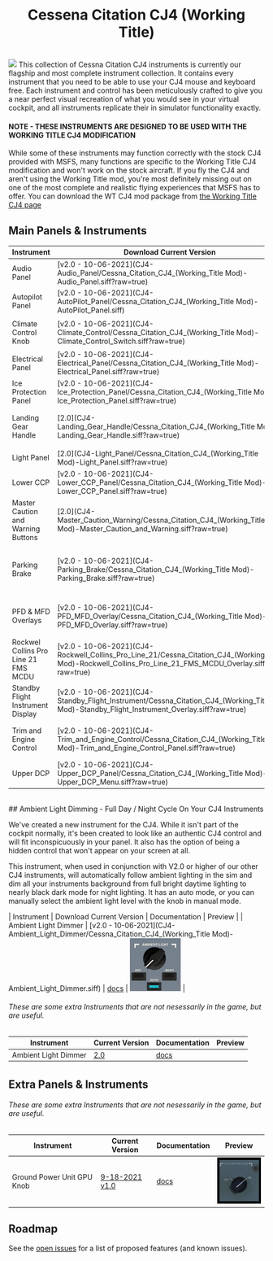 <h1 align="center">Cessena Citation CJ4 (Working Title)
</h1><br>
<img src="https://user-images.githubusercontent.com/75218511/133437045-c895881c-5502-4885-94dd-b4fe9b288246.png" width="600">
This collection of Cessna Citation CJ4 instruments is currently our flagship and most complete instrument collection. It contains every instrument that you need to be able to use your CJ4 mouse and keyboard free. Each instrument and control has been meticulously crafted to give you a near perfect visual recreation of what you would see in your virtual cockpit, and all instruments replicate their in simulator functionality exactly.
<h4>NOTE - THESE INSTRUMENTS ARE DESIGNED TO BE USED WITH THE WORKING TITLE CJ4 MODIFICATION
</h4>While some of these instruments may function correctly with the stock CJ4 provided with MSFS, many functions are specific to the Working Title CJ4 modification and won't work on the stock aircraft. If you fly the CJ4 and aren't using the Working Title mod, you're most definitely missing out on one of the most complete and realistic flying experiences that MSFS has to offer. You can download the WT CJ4 mod package from <a href="https://www.workingtitle.aero/packages/cj4/" target="_blank">the Working Title CJ4 page</a>

## Main Panels & Instruments

| Instrument | Download Current Version | Documentation | Preview |
| ---------- | ------------------------ | ------------- | ------- |
| Audio Panel | [v2.0 - 10-06-2021](CJ4-Audio_Panel/Cessna_Citation_CJ4_(Working_Title Mod)-Audio_Panel.siff?raw=true) | [docs](CJ4-Audio_Panel/) | <img src="CJ4-Audio_Panel/cc714760-4287-43e8-323f-d1b817072e43/preview.png" width="100"> |
| Autopilot Panel | [v2.0 - 10-06-2021](CJ4-AutoPilot_Panel/Cessna_Citation_CJ4_(Working_Title Mod)-AutoPilot_Panel.siff) | [docs](CJ4-AutoPilot_Panel/) | <img src="CJ4-AutoPilot_Panel/30f0e44d-791c-4ecc-a5c4-eb80d769d3ea/preview.png" width="100"> |
| Climate Control Knob | [v2.0 - 10-06-2021](CJ4-Climate_Control/Cessna_Citation_CJ4_(Working_Title Mod)-Climate_Control_Switch.siff?raw=true) | [docs](CJ4-Climate_Control/) | <img src="CJ4-Climate_Control/f90941ea-f1d4-43ad-09d9-794be2092d77/preview.PNG" width="100"> |
| Electrical Panel | [v2.0 - 10-06-2021](CJ4-Electrical_Panel/Cessna_Citation_CJ4_(Working_Title Mod)-Electrical_Panel.siff?raw=true) | [docs](CJ4-Electrical_Panel/) | <img src="CJ4-Electrical_Panel/3c5dcdca-9a40-4fec-19b5-c0e435f00653/preview.png" width="100"> |
| Ice Protection Panel | [v2.0 - 10-06-2021](CJ4-Ice_Protection_Panel/Cessna_Citation_CJ4_(Working_Title Mod)-Ice_Protection_Panel.siff?raw=true) | [docs](CJ4-Ice_Protection_Panel/) | <img src="CJ4-Ice_Protection_Panel/9d628764-3c98-4426-172e-5d672c0aa47a/preview.png" width="100"> |
| Landing Gear Handle | [2.0](CJ4-Landing_Gear_Handle/Cessna_Citation_CJ4_(Working_Title Mod)-Landing_Gear_Handle.siff?raw=true) | [docs](CJ4-Landing_Gear_Handle/) | <img src="CJ4-Landing_Gear_Handle/ec2057fa-5839-42d6-1f55-35c13e0feb9f/preview.png" width="100"> |
| Light Panel | [2.0](CJ4-Light_Panel/Cessna_Citation_CJ4_(Working_Title Mod)-Light_Panel.siff?raw=true) | [docs](CJ4-Light_Panel/) | <img src="CJ4-Light_Panel/40e12ee4-9d82-427c-8760-372fbcaf482f/preview.png" width="100" data-tomark-pass > |  
| Lower CCP | [v2.0 - 10-06-2021](CJ4-Lower_CCP_Panel/Cessna_Citation_CJ4_(Working_Title Mod)-Lower_CCP_Panel.siff?raw=true) | [docs](CJ4-Lower_CCP_Panel/) | <img src="CJ4-Lower_CCP_Panel/1ca3dcd0-b7bb-4bf7-8f1a-be07ac7092cf/preview.png" width="100"> |
| Master Caution and Warning Buttons | [2.0](CJ4-Master_Caution_Warning/Cessna_Citation_CJ4_(Working_Title Mod)-Master_Caution_and_Warning.siff?raw=true) | [docs](CJ4-Master_Caution_Warning/) | <img src="CJ4-Master_Caution_Warning/2b2cf6ea-8d1a-4a09-a335-83d96ead012e/preview.png" width="100"> |
| Parking Brake | [v2.0 - 10-06-2021](CJ4-Parking_Brake/Cessna_Citation_CJ4_(Working_Title Mod)-Parking_Brake.siff?raw=true) | [docs](CJ4-Parking_Brake/) | <img src="CJ4-Parking_Brake/c97e872c-5655-4b5a-bbfb-f9e43dd3eaa1/preview.png" width="100"> |
| PFD & MFD Overlays | [v2.0 - 10-06-2021](CJ4-PFD_MFD_Overlay/Cessna_Citation_CJ4_(Working_Title Mod)-PFD_MFD_Overlay.siff?raw=true) | [docs](CJ4-PFD_MFD_Overlay/) | <img src="CJ4-PFD_MFD_Overlay/a418c7e2-ee2c-4606-82cd-8c74248007dc/preview.png" width="100"> |
| Rockwel Collins Pro Line 21 FMS MCDU | [v2.0 - 10-06-2021](CJ4-Rockwell_Collins_Pro_Line_21/Cessna_Citation_CJ4_(Working_Title Mod)-Rockwell_Collins_Pro_Line_21_FMS_MCDU_Overlay.siff?raw=true) | [docs](CJ4-Rockwell_Collins_Pro_Line_21/) | <img src="CJ4-Rockwell_Collins_Pro_Line_21/f7659605-1421-4d75-a347-55d9cb92db57/preview.png" width="100"> |
| Standby Flight Instrument Display | [v2.0 - 10-06-2021](CJ4-Standby_Flight_Instrument/Cessna_Citation_CJ4_(Working_Title Mod)-Standby_Flight_Instrument_Overlay.siff?raw=true) | [docs](CJ4-Standby_Flight_Instrument/) | <img src="CJ4-Standby_Flight_Instrument/bea87062-ef3e-4f53-8ff6-b81a6cc39a87/preview.png" width="100"> |
| Trim and Engine Control | [v2.0 - 10-06-2021](CJ4-Trim_and_Engine_Control/Cessna_Citation_CJ4_(Working_Title Mod)-Trim_and_Engine_Control_Panel.siff?raw=true) | [docs](CJ4-Trim_and_Engine_Control/) | <img src="CJ4-Trim_and_Engine_Control/c5e5c1b1-d600-44a3-901d-2f8f6e086a3d/preview.png" width="100"> |
| Upper DCP | [v2.0 - 10-06-2021](CJ4-Upper_DCP_Panel/Cessna_Citation_CJ4_(Working_Title Mod)-Upper_DCP_Menu.siff?raw=true) | [docs](CJ4-Upper_DCP_Panel/) | <img src="CJ4-Upper_DCP_Panel/646e2e0b-4014-4add-b572-242aa038b2f1/preview.png" width="100"> |

<br>
## Ambient Light Dimming - Full Day / Night Cycle On Your CJ4 Instruments

We've created a new instrument for the CJ4. While it isn't part of the cockpit normally, it's been created to look like an authentic CJ4 control and will fit inconspicuously in your panel. It also has the option of being a hidden control that won't appear on your screen at all.

This instrument, when used in conjunction with V2.0 or higher of our other CJ4 instruments, will automatically follow ambient lighting in the sim and dim all your instruments background from full bright daytime lighting to nearly black dark mode for night lighting. It has an auto mode, or you can manually select the ambient light level with the knob in manual mode.

| Instrument | Download Current Version | Documentation | Preview |
| Ambient Light Dimmer | [v2.0 - 10-06-2021](CJ4-Ambient_Light_Dimmer/Cessna_Citation_CJ4_(Working_Title Mod)-Ambient_Light_Dimmer.siff) | [docs](CJ4-Ambient_Light_Dimmer/) | <img src="CJ4-Ambient_Light_Dimmer/d6f6d4ab-62f6-4427-844a-4909fe2fbd4e/preview.png" width="100"> |
<br>
###### These are some extra Instruments that are not nesessarily in the game, but are useful.

| Instrument | Current Version | Documentation | Preview |
| ---------- | --------------- | ------------- | ------- |
| Ambient Light Dimmer | [2.0](CJ4-Ambient_Light_Dimmer/) | [docs](CJ4-GPU_Knob/) |  |

######

## Extra Panels & Instruments

###### These are some extra Instruments that are not nesessarily in the game, but are useful.

| Instrument | Current Version | Documentation | Preview |
| ---------- | --------------- | ------------- | ------- |
| Ground Power Unit GPU Knob | [9-18-2021 v1.0](CJ4-GPU_Knob/Cessna%20Citation%20CJ4%20-%20GPU%20Knob.siff?raw=true) | [docs](CJ4-GPU_Knob/) | <img src="CJ4-GPU_Knob/a9de14b4-3f6f-4b05-babd-9632374d52b3/preview.png" width="100"> |

## Roadmap

See the [open issues](https://github.com/Simstrumentation/Air-Manager/issues) for a list of proposed features (and known issues).
